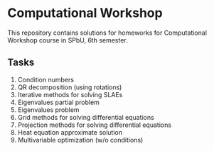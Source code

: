 # Computational Workshop

This repository contains solutions for homeworks for Computational Workshop course in SPbU, 6th semester.

## Tasks

1. Condition numbers
2. QR decomposition (using rotations)
3. Iterative methods for solving SLAEs
4. Eigenvalues partial problem
5. Eigenvalues problem
6. Grid methods for solving differential equations
7. Projection methods for solving differential equations
8. Heat equation approximate solution
9. Multivariable optimization (w/o conditions)
